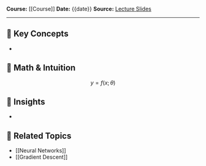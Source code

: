 
**Course:** [[Course]]
**Date:** {{date}}
**Source:** [Lecture Slides](url)

---

## 🧩 Key Concepts
- 

## 🧮 Math & Intuition
$$
y = f(x; \theta)
$$

## 🧠 Insights
- 

## 🔗 Related Topics
- [[Neural Networks]]
- [[Gradient Descent]]
